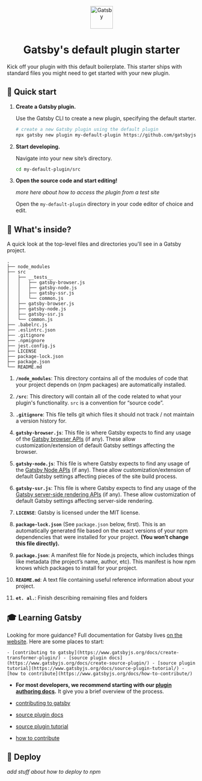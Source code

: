 <p align="center">
  <a href="https://www.gatsbyjs.org">
    <img alt="Gatsby" src="https://www.gatsbyjs.org/monogram.svg" width="60" />
  </a>
</p>
<h1 align="center">
  Gatsby's default plugin starter
</h1>

Kick off your plugin with this default boilerplate. This starter ships with standard files you might need to get started with your new plugin.

## 🚀 Quick start

1.  **Create a Gatsby plugin.**

    Use the Gatsby CLI to create a new plugin, specifying the default starter.

    ```sh
    # create a new Gatsby plugin using the default plugin
    npx gatsby new plugin my-default-plugin https://github.com/gatsbyjs/gatsby-plugin-default
    ```

1.  **Start developing.**

    Navigate into your new site’s directory.

    ```sh
    cd my-default-plugin/src
    ```

1.  **Open the source code and start editing!**

    _more here about how to access the plugin from a test site_

    Open the `my-default-plugin` directory in your code editor of choice and edit.

## 🧐 What's inside?

A quick look at the top-level files and directories you'll see in a Gatsby project.

    .
    ├── node_modules
    ├── src
    │   ├── __tests__
    │   │   ├── gatsby-browser.js
    │   │   ├── gatsby-node.js
    │   │   ├── gatsby-ssr.js
    │   │   └── common.js
    │   ├── gatsby-browser.js
    │   ├── gatsby-node.js
    │   ├── gatsby-ssr.js
    │   └── common.js
    ├── .babelrc.js
    ├── .eslintrc.json
    ├── .gitignore
    ├── .npmignore
    ├── jest.config.js
    ├── LICENSE
    ├── package-lock.json
    ├── package.json
    └── README.md

1.  **`/node_modules`**: This directory contains all of the modules of code that your project depends on (npm packages) are automatically installed.

2.  **`/src`**: This directory will contain all of the code related to what your plugin's functionality. `src` is a convention for “source code”.

3.  **`.gitignore`**: This file tells git which files it should not track / not maintain a version history for.

4.  **`gatsby-browser.js`**: This file is where Gatsby expects to find any usage of the [Gatsby browser APIs](https://www.gatsbyjs.org/docs/browser-apis/) (if any). These allow customization/extension of default Gatsby settings affecting the browser.

5.  **`gatsby-node.js`**: This file is where Gatsby expects to find any usage of the [Gatsby Node APIs](https://www.gatsbyjs.org/docs/node-apis/) (if any). These allow customization/extension of default Gatsby settings affecting pieces of the site build process.

6.  **`gatsby-ssr.js`**: This file is where Gatsby expects to find any usage of the [Gatsby server-side rendering APIs](https://www.gatsbyjs.org/docs/ssr-apis/) (if any). These allow customization of default Gatsby settings affecting server-side rendering.

7.  **`LICENSE`**: Gatsby is licensed under the MIT license.

8.  **`package-lock.json`** (See `package.json` below, first). This is an automatically generated file based on the exact versions of your npm dependencies that were installed for your project. **(You won’t change this file directly).**

9.  **`package.json`**: A manifest file for Node.js projects, which includes things like metadata (the project’s name, author, etc). This manifest is how npm knows which packages to install for your project.

10. **`README.md`**: A text file containing useful reference information about your project.

11. **`et. al.`**: Finish describing remaining files and folders

## 🎓 Learning Gatsby

Looking for more guidance? Full documentation for Gatsby lives [on the website](https://www.gatsbyjs.org/). Here are some places to start:

    - [contributing to gatsby](https://www.gatsbyjs.org/docs/create-transformer-plugin/) - [source plugin docs](https://www.gatsbyjs.org/docs/create-source-plugin/) - [source plugin tutorial](https://www.gatsbyjs.org/docs/source-plugin-tutorial/) - [how to contribute](https://www.gatsbyjs.org/docs/how-to-contribute/)

- **For most developers, we recommend starting with our [plugin authoring docs](https://www.gatsbyjs.org/docs/plugin-authoring/).** It give you a brief overview of the process.

- [contributing to gatsby](https://www.gatsbyjs.org/docs/create-transformer-plugin/)
- [source plugin docs](https://www.gatsbyjs.org/docs/create-source-plugin/)
- [source plugin tutorial](https://www.gatsbyjs.org/docs/source-plugin-tutorial/)
- [how to contribute](https://www.gatsbyjs.org/docs/how-to-contribute/)

## 💫 Deploy

_add stuff about how to deploy to npm_
